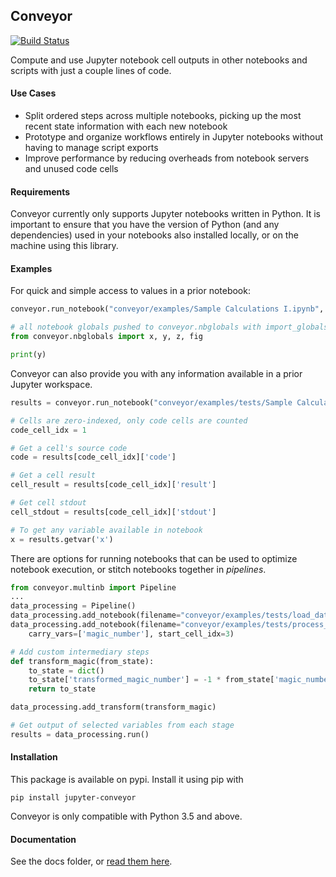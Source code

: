 ## Conveyor
[![Build Status](https://travis-ci.org/sidgarimella/conveyor.svg?branch=master)](https://travis-ci.org/sidgarimella/conveyor)


Compute and use Jupyter notebook cell outputs in other notebooks and scripts with just a couple lines of code.

#### Use Cases

 - Split ordered steps across multiple notebooks, picking up the most recent state information with each new notebook
 - Prototype and organize workflows entirely in Jupyter notebooks without having to manage script exports
 - Improve performance by reducing overheads from notebook servers and unused code cells

#### Requirements

Conveyor currently only supports Jupyter notebooks written in Python. It is important to ensure that you have the version of Python (and any dependencies) used in your notebooks also installed locally, or on the machine using this library.

#### Examples

For quick and simple access to values in a prior notebook:

```python
conveyor.run_notebook("conveyor/examples/Sample Calculations I.ipynb", import_globals=True)

# all notebook globals pushed to conveyor.nbglobals with import_globals flag
from conveyor.nbglobals import x, y, z, fig

print(y)
```

Conveyor can also provide you with any information available in a prior Jupyter workspace. 

```python
results = conveyor.run_notebook("conveyor/examples/tests/Sample Calculations I.ipynb")

# Cells are zero-indexed, only code cells are counted
code_cell_idx = 1

# Get a cell's source code
code = results[code_cell_idx]['code']

# Get a cell result
cell_result = results[code_cell_idx]['result']

# Get cell stdout
cell_stdout = results[code_cell_idx]['stdout']

# To get any variable available in notebook
x = results.getvar('x')
```

There are options for running notebooks that can be used to optimize notebook execution, or stitch notebooks together in *pipelines*.

```python
from conveyor.multinb import Pipeline
...
data_processing = Pipeline()
data_processing.add_notebook(filename="conveyor/examples/tests/load_data.ipynb", carry_vars=['df'])
data_processing.add_notebook(filename="conveyor/examples/tests/process_data.ipynb", 
    carry_vars=['magic_number'], start_cell_idx=3)

# Add custom intermediary steps
def transform_magic(from_state):
    to_state = dict()
    to_state['transformed_magic_number'] = -1 * from_state['magic_number']
    return to_state

data_processing.add_transform(transform_magic)

# Get output of selected variables from each stage
results = data_processing.run()
```

#### Installation

This package is available on pypi. Install it using pip with 

`pip install jupyter-conveyor`

Conveyor is only compatible with Python 3.5 and above.

#### Documentation

See the docs folder, or [read them here](https://conveyor.readthedocs.io/en/latest/).


